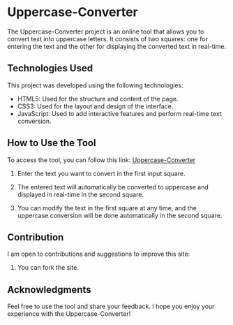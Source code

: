 # Uppercase-Converter

The Uppercase-Converter project is an online tool that allows you to convert text into uppercase letters. It consists of two squares: one for entering the text and the other for displaying the converted text in real-time.

## Technologies Used

This project was developed using the following technologies:

- HTML5: Used for the structure and content of the page.
- CSS3: Used for the layout and design of the interface.
- JavaScript: Used to add interactive features and perform real-time text conversion.

## How to Use the Tool

To access the tool, you can follow this link: [Uppercase-Converter](https://rmbi.ch/vital/uppercase-Cconverter/)

1. Enter the text you want to convert in the first input square.

2. The entered text will automatically be converted to uppercase and displayed in real-time in the second square.

3. You can modify the text in the first square at any time, and the uppercase conversion will be done automatically in the second square.

## Contribution

I am open to contributions and suggestions to improve this site:

1. You can fork the site.

## Acknowledgments

Feel free to use the tool and share your feedback. I hope you enjoy your experience with the Uppercase-Converter!
